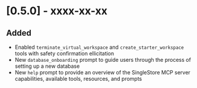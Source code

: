 # [0.5.0] - xxxx-xx-xx

## Added

- Enabled `terminate_virtual_workspace` and `create_starter_workspace` tools with safety confirmation ellicitation
- New `database_onboarding` prompt to guide users through the process of setting up a new database
- New `help` prompt to provide an overview of the SingleStore MCP server capabilities, available tools, resources, and prompts
